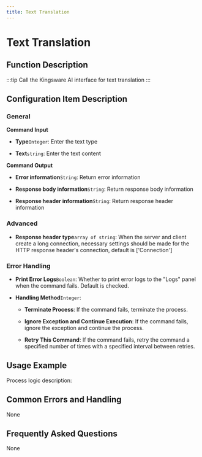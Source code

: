 ```yaml
---
title: Text Translation
---
```


# Text Translation

## Function Description

:::tip 
Call the Kingsware AI interface for text translation
:::

## Configuration Item Description

### General

**Command Input**

- **Type**`Integer`: Enter the text type

- **Text**`string`: Enter the text content


**Command Output**

- **Error information**`String`: Return error information

- **Response body information**`String`: Return response body information

- **Response header information**`String`: Return response header information

### Advanced

- **Response header type**`array of string`: When the server and client create a long connection, necessary settings should be made for the HTTP response header's connection, default is ['Connection']


### Error Handling

- **Print Error Logs**`Boolean`: Whether to print error logs to the "Logs" panel when the command fails. Default is checked. 

- **Handling Method**`Integer`:

    - **Terminate Process**: If the command fails, terminate the process.

    - **Ignore Exception and Continue Execution**: If the command fails, ignore the exception and continue the process.

    - **Retry This Command**: If the command fails, retry the command a specified number of times with a specified interval between retries.

## Usage Example

Process logic description:

## Common Errors and Handling

None

## Frequently Asked Questions

None

